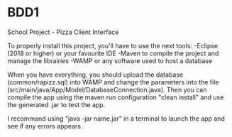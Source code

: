 # BDD1
School Project - Pizza Client Interface

To properly install this project, you'll have to use the next tools:
  -Eclipse (2018 or higher) or your favourite IDE
  -Maven to compile the project and manage the librairies
  -WAMP or any software used to host a database
  
When you have everything, you should upload the database (common/rapizz.sql) into WAMP and change the parameters into the file (src/main/java/App/Model/DatabaseConnection.java).
Then you can compile the app using the maven run configuration "clean install" and use the generated .jar to test the app. 

I recommand using "java -jar name.jar" in a terminal to launch the app and see if any errors appears.
